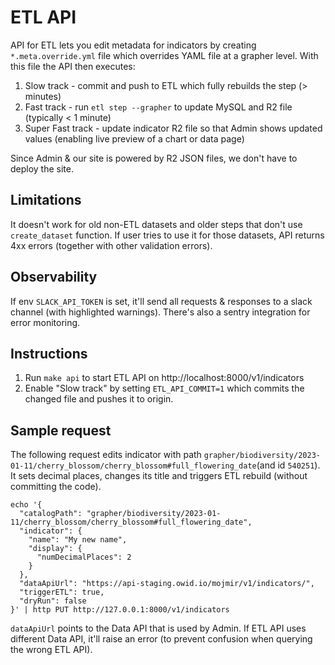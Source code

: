 # ETL API

API for ETL lets you edit metadata for indicators by creating `*.meta.override.yml` file which overrides
YAML file at a grapher level. With this file the API then executes:

1. Slow track - commit and push to ETL which fully rebuilds the step (> minutes)
2. Fast track - run `etl step --grapher` to update MySQL and R2 file (typically < 1 minute)
2. Super Fast track - update indicator R2 file so that Admin shows updated values (enabling live preview of a chart or data page)

Since Admin & our site is powered by R2 JSON files, we don't have to deploy the site.

## Limitations

It doesn't work for old non-ETL datasets and older steps that don't use `create_dataset` function. If user tries to use it for those datasets, API returns 4xx errors (together with other validation errors).

## Observability

If env `SLACK_API_TOKEN` is set, it'll send all requests & responses to a slack channel (with highlighted warnings). There's also a sentry integration for error monitoring.

## Instructions

1. Run `make api` to start ETL API on http://localhost:8000/v1/indicators
2. Enable "Slow track" by setting `ETL_API_COMMIT=1` which commits the changed file and pushes it to origin.

## Sample request

The following request edits indicator with path `grapher/biodiversity/2023-01-11/cherry_blossom/cherry_blossom#full_flowering_date`(and id `540251`). It sets decimal places, changes its title and
triggers ETL rebuild (without committing the code).

```
echo '{
  "catalogPath": "grapher/biodiversity/2023-01-11/cherry_blossom/cherry_blossom#full_flowering_date",
  "indicator": {
    "name": "My new name",
    "display": {
      "numDecimalPlaces": 2
    }
  },
  "dataApiUrl": "https://api-staging.owid.io/mojmir/v1/indicators/",
  "triggerETL": true,
  "dryRun": false
}' | http PUT http://127.0.0.1:8000/v1/indicators

```

`dataApiUrl` points to the Data API that is used by Admin. If ETL API uses different Data API, it'll
raise an error (to prevent confusion when querying the wrong ETL API).
